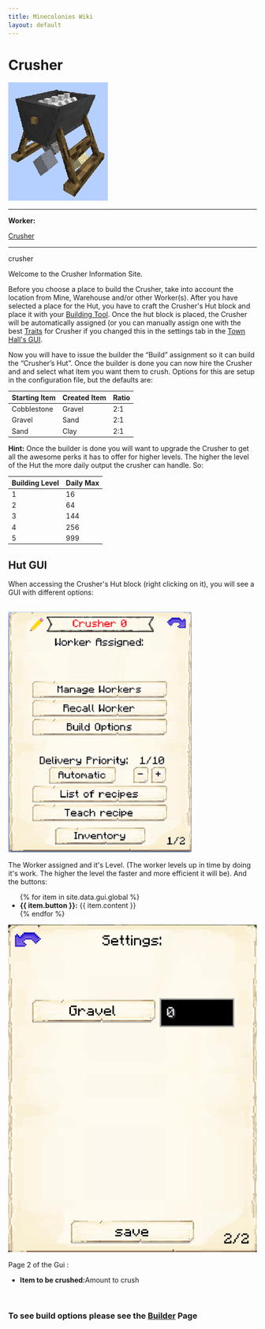 ```yaml
---
title: Minecolonies Wiki
layout: default
---
```

# Crusher

<div class="infobox box text-center">
    <img src="../../assets/images/buildings/Crusher_Block.png" alt="Crusher" />
    <hr />
    <div class="row section-text text-left">
        <div class="col">
        <p><strong>Worker:</strong></p>
        </div>
        <div class="col">
        <p><a href="../workers/crusher">Crusher</a></p>
        </div>
    </div>
    <hr />
    <recipe>crusher</recipe>
</div>

Welcome to the Crusher Information Site.

Before you choose a place to build the Crusher, take into account the location from Mine, Warehouse and/or other Worker(s). After you have selected a place for the Hut, you have to craft the Crusher's Hut block and place it with your [Building Tool](../items/buildingtool). Once the hut block is placed, the Crusher will be automatically assigned (or you can manually assign one with the best  [Traits](../systems/workerinfo) for Crusher if you changed this in the settings tab in the [Town Hall's GUI](../../source/buildings/townhall).

Now you will have to issue the builder the “Build” assignment so it can build the “Crusher’s Hut”. Once the builder is done you can now hire the Crusher and and select what item you want them to crush. Options for this are setup in the configuration file, but the defaults are: 

| Starting Item | Created Item | Ratio |
| ----- | ----- | ----- |
| Cobblestone   | Gravel       | 2:1   |
| Gravel        | Sand         | 2:1   |
| Sand          | Clay         | 2:1   |

**Hint:** Once the builder is done you will want to upgrade the Crusher to get all the awesome perks it has to offer for higher levels. The higher the level of the Hut the more daily output the crusher can handle. So:

| Building Level | Daily Max |
| ----- | ----- |
| 1 | 16  |
| 2 | 64  |
| 3 | 144 |
| 4 | 256 |
| 5 | 999 |

## Hut GUI

When accessing the Crusher's Hut block (right clicking on it), you will see a GUI with different options:

<br>
<div class="row">
  <div class="col-sm-12 col-md">
    <img src="../../assets/images/gui/crushergui.png" class="img-fluid mx-auto" alt="Crusher GUI">
  </div>
  <div class="col-sm-12 col-md">
    <p>The Worker assigned and it's Level. (The worker levels up in time by doing it's work. The higher the level the faster and more efficient it will be). And the buttons:</p>
    <ul>
      {% for item in site.data.gui.global %}
        <li><strong>{{ item.button }}:</strong> {{ item.content }}</li>
      {% endfor %}
    </ul>
  </div>
</div>
<div class="row">
  <div class="col-sm-12 col-md">
    <img src="../../assets/images/gui/crushergui2.png" class="img-fluid mx-auto" alt="Crusher GUI Page 2">
  </div>
  <div class="col-sm-12 col-md">
    <p>Page 2 of the Gui :</p>
    <ul>
        <li><strong>Item to be crushed:</strong>Amount to crush</li>
    </ul>
  </div>
</div>  
  
  <br>
  
### **To see build options please see the [Builder](../../source/workers/builder) Page**  

